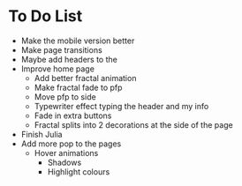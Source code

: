 # To Do List

- Make the mobile version better
- Make page transitions
- Maybe add headers to the 
- Improve home page
  - Add better fractal animation
  - Make fractal fade to pfp
  - Move pfp to side
  - Typewriter effect typing the header and my info
  - Fade in extra buttons
  - Fractal splits into 2 decorations at the side of the page
- Finish Julia
- Add more pop to the pages
  - Hover animations
    - Shadows
    - Highlight colours
